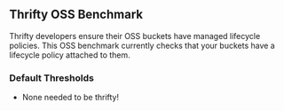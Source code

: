 ## Thrifty OSS Benchmark

Thrifty developers ensure their OSS buckets have managed lifecycle policies. This OSS benchmark currently checks that your buckets have a lifecycle policy attached to them.

### Default Thresholds

- None needed to be thrifty!